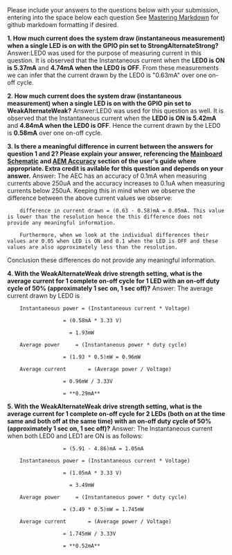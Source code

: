 Please include your answers to the questions below with your submission, entering into the space below each question
See [Mastering Markdown](https://guides.github.com/features/mastering-markdown/) for github markdown formatting if desired.

**1. How much current does the system draw (instantaneous measurement) when a single LED is on with the GPIO pin set to StrongAlternateStrong?**
   Answer:LED0 was used for the purpose of measuring current in this question. It is observed that the Instantaneous current when the **LED0 is ON is 5.37mA** and **4.74mA when the LED0 is OFF**. From these measurements we can infer that the current drawn by the LED0 is "0.63mA" over one on-off cycle.


**2. How much current does the system draw (instantaneous measurement) when a single LED is on with the GPIO pin set to WeakAlternateWeak?**
   Answer:LED0 was used for this question as well. It is observed that the Instantaneous current when the **LED0 is ON is 5.42mA** and **4.84mA when the LED0 is OFF**. Hence the current drawn by the LED0 is **0.58mA** over one on-off cycle.


**3. Is there a meaningful difference in current between the answers for question 1 and 2? Please explain your answer, 
referencing the [Mainboard Schematic](https://www.silabs.com/documents/public/schematic-files/WSTK-Main-BRD4001A-A01-schematic.pdf) and [AEM Accuracy](https://www.silabs.com/documents/login/user-guides/ug279-brd4104a-user-guide.pdf) section of the user's guide where appropriate. Extra credit is avilable for this question and depends on your answer.**
   Answer: The AEC has an accuracy of 0.1mA when measuring currents above 250uA and the accuracy increases to 0.1uA when measuring currents below 250uA. Keeping this in mind when we observe the difference between the above current values we observe:
	
		difference in current drawn = (0.63 - 0.58)mA = 0.05mA. This value is lower than the resolution hence the this difference does not provide any meaningful information.

		Furthermore, when we look at the individual differences their values are 0.05 when LED is ON and 0.1 when the LED is OFF and these values are also approximately less than the resolution.

Conclusion these differences do not provide any meaningful information.	


**4. With the WeakAlternateWeak drive strength setting, what is the average current for 1 complete on-off cycle for 1 LED with an on-off duty cycle of 50% (approximately 1 sec on, 1 sec off)?**
   Answer: The average current drawn by LED0 is 

		Instantaneous power = (Instantaneous current * Voltage)
				
					  = (0.58mA * 3.33 V)

				        = 1.93mW

		Average power 	  = (Instantaneous power * duty cycle)

		  			  = (1.93 * 0.5)mW = 0.96mW

		Average current 	  = (Average power / Voltage)

					  = 0.96mW / 3.33V

					  = **0.29mA**


**5. With the WeakAlternateWeak drive strength setting, what is the average current for 1 complete on-off cycle for 2 LEDs (both on at the time same and both off at the same time) with an on-off duty cycle of 50% (approximately 1 sec on, 1 sec off)?**
   Answer: The Instantaneous current when both LED0 and LED1 are ON is as follows:
					
					  = (5.91 - 4.86)mA = 1.05mA

		Instantaneous power = (Instantaneous current * Voltage)
				
					  = (1.05mA * 3.33 V)

				        = 3.49mW

		Average power 	  = (Instantaneous power * duty cycle)

		  			  = (3.49 * 0.5)mW = 1.745mW

		Average current 	  = (Average power / Voltage)

					  = 1.745mW / 3.33V

					  = **0.52mA**


